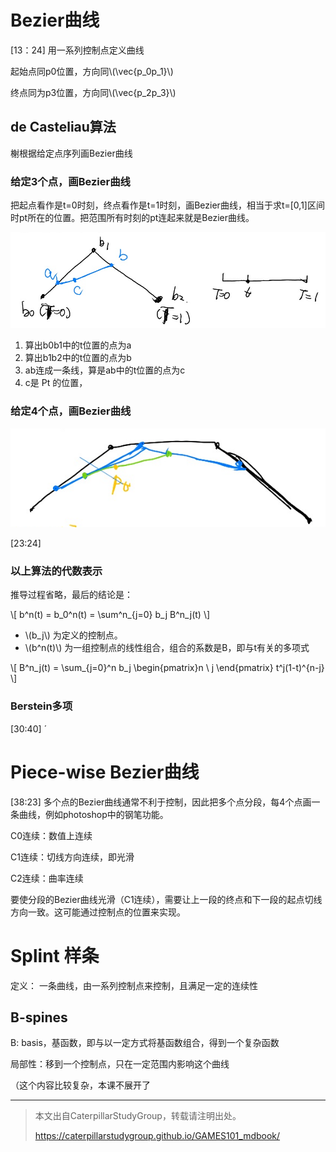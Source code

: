 
# Bezier曲线

[13：24] 用一系列控制点定义曲线

起始点同p0位置，方向同\\(\vec{p_0p_1}\\)

终点同为p3位置，方向同\\(\vec{p_2p_3}\\)

## de Casteliau算法

榭根据给定点序列画Bezier曲线

### 给定3个点，画Bezier曲线

把起点看作是t=0时刻，终点看作是t=1时刻，画Bezier曲线，相当于求t=[0,1]区间时pt所在的位置。把范围所有时刻的pt连起来就是Bezier曲线。

![](../assets/7.PNG)

1. 算出b0b1中的t位置的点为a
2. 算出b1b2中的t位置的点为b
3. ab连成一条线，算是ab中的t位置的点为c
4. c是 Pt 的位置，

### 给定4个点，画Bezier曲线

![](../assets/8.PNG)

[23:24]

### 以上算法的代数表示

推导过程省略，最后的结论是：

\\[
b^n(t) = b_0^n(t) = \sum^n_{j=0} b_j B^n_j(t)
\\]

- \\(b_j\\) 为定义的控制点。
- \\(b^n(t)\\) 为一组控制点的线性组合，组合的系数是B，即与t有关的多项式

\\[
B^n_j(t) = \sum_{j=0}^n b_j \begin{pmatrix}n \\
 j \end{pmatrix} t^j(1-t)^{n-j}
\\]

### Berstein多项

[30:40]
ˊ
# Piece-wise Bezier曲线

[38:23] 多个点的Bezier曲线通常不利于控制，因此把多个点分段，每4个点画一条曲线，例如photoshop中的钢笔功能。  

C0连续：数值上连续

C1连续：切线方向连续，即光滑

C2连续：曲率连续

要使分段的Bezier曲线光滑（C1连续），需要让上一段的终点和下一段的起点切线方向一致。这可能通过控制点的位置来实现。   

# Splint 样条

定义： 一条曲线，由一系列控制点来控制，且满足一定的连续性

## B-spines

B: basis，基函数，即与以一定方式将基函数组合，得到一个复杂函数

局部性：移到一个控制点，只在一定范围内影响这个曲线

（这个内容比较复杂，本课不展开了


----------------------------
> 本文出自CaterpillarStudyGroup，转载请注明出处。
>
> https://caterpillarstudygroup.github.io/GAMES101_mdbook/
